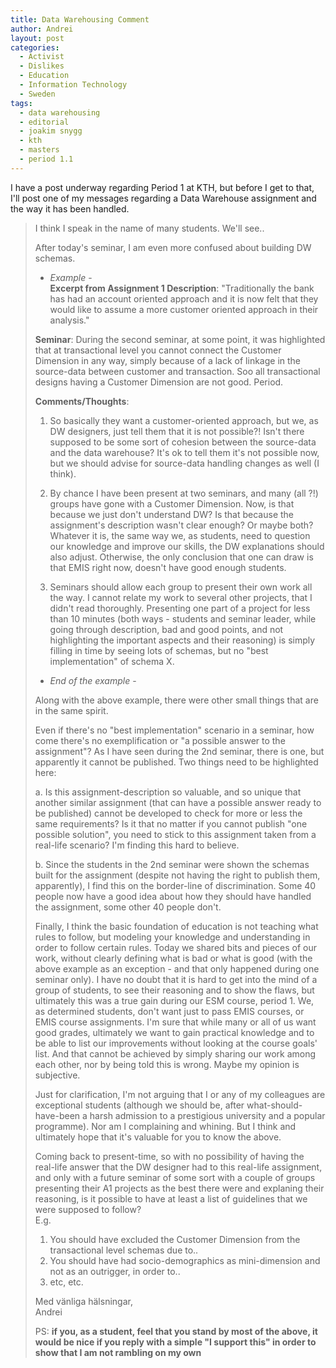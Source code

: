 ```yaml
---
title: Data Warehousing Comment
author: Andrei
layout: post
categories:
  - Activist
  - Dislikes
  - Education
  - Information Technology
  - Sweden
tags:
  - data warehousing
  - editorial
  - joakim snygg
  - kth
  - masters
  - period 1.1
---
```

I have a post underway regarding Period 1 at KTH, but before I get to that, I'll post one of my messages regarding a Data Warehouse assignment and the way it has been handled.

> I think I speak in the name of many students. We'll see..
> 
> After today's seminar, I am even more confused about building DW schemas.
> 
> - *Example* -  
> **Excerpt from Assignment 1 Description**: "Traditionally the bank has had an account oriented approach and it is now felt that they would like to assume a more customer oriented approach in their analysis."
> 
> **Seminar**: During the second seminar, at some point, it was highlighted that at transactional level you cannot connect the Customer Dimension in any way, simply because of a lack of linkage in the source-data between customer and transaction. Soo all transactional designs having a Customer Dimension are not good. Period.
> 
> **Comments/Thoughts**:  
> 1. So basically they want a customer-oriented approach, but we, as DW designers, just tell them that it is not possible?! Isn't there supposed to be some sort of cohesion between the source-data and the data warehouse? It's ok to tell them it's not possible now, but we should advise for source-data handling changes as well (I think).
> 
> 2. By chance I have been present at two seminars, and many (all ?!) groups have gone with a Customer Dimension. Now, is that because we just don't understand DW? Is that because the assignment's description wasn't clear enough? Or maybe both? Whatever it is, the same way we, as students, need to question our knowledge and improve our skills, the DW explanations should also adjust. Otherwise, the only conclusion that one can draw is that EMIS right now, doesn't have good enough students.
> 
> 3. Seminars should allow each group to present their own work all the way. I cannot relate my work to several other projects, that I didn't read thoroughly. Presenting one part of a project for less than 10 minutes (both ways - students and seminar leader, while going through description, bad and good points, and not highlighting the important aspects and their reasoning) is simply filling in time by seeing lots of schemas, but no "best implementation" of schema X.  
> - *End of the example* -
> 
> Along with the above example, there were other small things that are in the same spirit.
> 
> Even if there's no "best implementation" scenario in a seminar, how come there's no exemplification or "a possible answer to the assignment"? As I have seen during the 2nd seminar, there is one, but apparently it cannot be published. Two things need to be highlighted here:
> 
> a. Is this assignment-description so valuable, and so unique that another similar assignment (that can have a possible answer ready to be published) cannot be developed to check for more or less the same requirements? Is it that no matter if you cannot publish "one possible solution", you need to stick to this assignment taken from a real-life scenario? I'm finding this hard to believe.
> 
> b. Since the students in the 2nd seminar were shown the schemas built for the assignment (despite not having the right to publish them, apparently), I find this on the border-line of discrimination. Some 40 people now have a good idea about how they should have handled the assignment, some other 40 people don't.
> 
> Finally, I think the basic foundation of education is not teaching what rules to follow, but modeling your knowledge and understanding in order to follow certain rules. Today we shared bits and pieces of our work, without clearly defining what is bad or what is good (with the above example as an exception - and that only happened during one seminar only). I have no doubt that it is hard to get into the mind of a group of students, to see their reasoning and to show the flaws, but ultimately this was a true gain during our ESM course, period 1. We, as determined students, don't want just to pass EMIS courses, or EMIS course assignments. I'm sure that while many or all of us want good grades, ultimately we want to gain practical knowledge and to be able to list our improvements without looking at the course goals' list. And that cannot be achieved by simply sharing our work among each other, nor by being told this is wrong. Maybe my opinion is subjective.
> 
> Just for clarification, I'm not arguing that I or any of my colleagues are exceptional students (although we should be, after what-should-have-been a harsh admission to a prestigious university and a popular programme). Nor am I complaining and whining. But I think and ultimately hope that it's valuable for you to know the above.
> 
> Coming back to present-time, so with no possibility of having the real-life answer that the DW designer had to this real-life assignment, and only with a future seminar of some sort with a couple of groups presenting their A1 projects as the best there were and explaning their reasoning, is it possible to have at least a list of guidelines that we were supposed to follow?  
> E.g.  
> 1. You should have excluded the Customer Dimension from the transactional level schemas due to..  
> 2. You should have had socio-demographics as mini-dimension and not as an outrigger, in order to..  
> 3. etc, etc.
> 
> Med vänliga hälsningar,  
> Andrei
> 
> PS: **if you, as a student, feel that you stand by most of the above, it would be nice if you reply with a simple "I support this" in order to show that I am not rambling on my own**